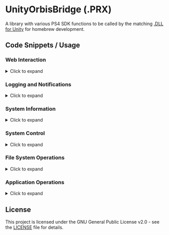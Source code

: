 # UnityOrbisBridge (.PRX)
A library with various PS4 SDK functions to be called by the matching [.DLL for Unity](/source/Unity-API) for homebrew development.

## Code Snippets / Usage

### Web Interaction
<details>
  <summary>Click to expand</summary>

  ```c
  string[] infoTypes = { "downloaded", "filesize", "progress" };
  char *info = GetDownloadInfo(infoType[0].c_str());
  ```

  ```c
  bool finished = HasDownloadCompleted();
  ```

  ```c
  bool error = HasDownloadErrorOccured();
  ```

  ```c
  ResetDownloadVars();
  ```

  ```c
  CancelDownload();
  ```

  ```c
  bool isBackgroundDL = true;
  bool displayName = "Content Title"; // used for displaying download progress on foreground downloads
  DownloadWebFile("http://example.com/file.txt", "/user/data/directory", isBackgroundDL, displayName);
  ```

  ```c
  size_t out_size;
  char *bytes = DownloadAsBytes("http://example.com/file.png", &out_size);
  ```

</details>

### Logging and Notifications
<details>
  <summary>Click to expand</summary>

  ```c
  PrintToConsole("This is a log message", 0);
  ```

  ```c
  PrintAndLog("Error occurred", 1, "/user/data/log.txt");
  ```

  ```c
  TextNotify(1, "Hello, World!");
  ```

  ```c
  ImageNotify("/user/data/directory/image.png", "Notification message");
  ```

</details>

### System Information
<details>
  <summary>Click to expand</summary>

  ```c
  bool isPS5 = IsPlayStation5();
  ```

  ```c
  const char *firmwareVersion = GetFWVersion();
  ```

  ```c
  const char *consoleType = GetConsoleType();
  ```

  ```c
  int32_t languageID = GetSystemLanguageID();
  ```

  ```c
  const char *language = GetSystemLanguage();
  ```

  ```c
  uint32_t cpuTemp = GetCPUTemperature();
  ```

  ```c
  uint32_t socTemp = GetSOCTemperature();
  ```

</details>

### System Control
<details>
  <summary>Click to expand</summary>

  ```c
  SetTemperatureLimit(75);
  ```

  ```c
  const char *input = GetKeyboardInput("Title", "Default Text");
  ```

  ```c
  AlarmBuzzer(1);
  ```

  ```c
  RunCMDAsRoot(functionPointer, argumentPointer, 0);
  ```

</details>

### File System Operations
<details>
  <summary>Click to expand</summary>

  ```c
  string[] infoTypes = { "percentUsed", "totalSpace", "usedSpace", "freeSpace" };
  const char *diskInfo = GetDiskInfo(infoTypes[3].c_str());
  ```

  ```c
  WriteFile("Hello, World!", "/user/data/file.txt");
  ```

  ```c
  AppendFile("Appended text", "/user/data/file.txt");
  ```

  ```c
  MountRootDirectories();
  ```

  ```c
  bool deleteAfter = true;
  bool displayName = "Content Title"; // used for displaying download progress on foreground downloads
  InstallLocalPackage("/user/data/pkg", displayName, deleteAfter);
  ```

  ```c
  InstallWebPackage("http://example.com/content.pkg", "Content Title", "http://example.com/icon.png");
  ```

  ```c
  CheckIfAppExists("CUSA00000");
  ```

</details>

### Application Operations
<details>
  <summary>Click to expand</summary>
  
  ```c
  InitializeNativeDialogs();
  ```
  
  ```c
  bool isFree = IsFreeOfSandbox();
  ```

  ```c
  EnterSandbox();
  ```

  ```c
  BreakFromSandbox();
  ```

  ```c
  MountInSandbox("/mnt/ext0/system", "externalDrive");
  ```

  ```c
  UnmountFromSandbox("externalDrive");
  ```

  ```c
  ExitApplication();
  ```

  ```c
  UpdateViaHomebrewStore("CUSA00000"); // this can be title ID, app name, or left empty to auto-pass title ID
  ```
</details>

## License
This project is licensed under the GNU General Public License v2.0 - see the [LICENSE](../../LICENSE) file for details.
